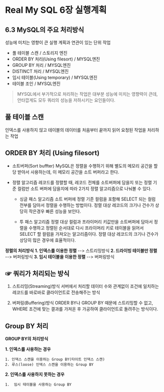 
# Real My SQL 6장 실행계획

## **6.3 MySQL의 주요 처리방식**
성능에 미치는 영향이 큰 실행 계획과 연관이 있는 단위 작업

- 풀 테이블 스캔 / 스토리지 엔진
- ORDER BY 처리(Using filesort) / MYSQL엔진
- GROUP BY 처리 / MYSQL엔진
- DISTINCT 처리 / MYSQL엔진
- 임시 테이블(Using temporary) / MYSQL엔진
- 테이블 조인 / MYSQL엔진

> MYSQL에서 부가적으로 처리하는 작업은 대부분 성능에 미치는 영향력이 큰데, 안타깝게도 모두 쿼리의 성능을 저하시키는 요인들이다.



## 풀 테이블 스캔

인덱스를 사용하지 않고 테이블의 데이터를 처음부터 끝까지 읽어 요청된 작업을 처리하는 작업

## ORDER BY 처리 (Using filesort)

 - 소트버퍼(Sort buffter)
 MySQL은 정렬을 수행하기 위해 별도의 메모리 공간을 할당 받아서 사용하는데, 이 메모리 공간을 소트 버퍼라고 한다.
 
 - 정렬 알고리즘
   레코드를 정렬할 때, 레코드 전체를 소트버퍼에 담을지 또는 정렬 기준 컬럼만 소트 버퍼에 담을지에 따라 2가지 정렬 알고리즘으로 나눠볼 수 있다.
	 -	싱글 패스 알고리즘
	    소트 버퍼에 정렬 기준 컬럼을 포함해 SELECT 되는 컬럼 전부를 담아서 정렬을 수행하는 방법이다. 정렬 대상 레코드의 크기나 건수가 상당히 작은경우 빠른 성능을 보인다.
	    
	 -	투 패스 알고리즘
	    정렬 대상 컬럼과 프라이머리 키값만을 소트버퍼에 담아서 정렬을 수행하고 정렬된 순서대로 다시 프라이머리 키로 테이블을 읽어서 SELECT 할 컬럼을 가져오는 알고리즘이다. 정렬 대상 레코드의 크기나 건수가 상당히 많은 경우에 효율적이다.



**정렬의 처리방식**
**1. 인덱스를 이용한 정렬**  --> 스트리밍방식
**2. 드라이빙 테이블만 정렬** --> 버퍼링방식
**3. 임시 테이블을 이용한 정렬** --> 버퍼링방식
 
## ☞ 쿼리가 처리되는 방식
1. 스트리밍(Streaming)방식
	서버에서 처리할 데이터 수와 관계없이 조건에 일치하는 레코드를 바로바로 클라이언트로 전송해주는 방식  
  
2. 버퍼링(Buffering)방식
	ORDER BY나 GROUP BY 때문에 스트리밍할 수 없고, WHERE 조건에 맞는 결과를 가져온 후 가공하여 클라이언트로 돌려주는 방식이다.  
 
  

## Group BY 처리

**GROUP BY의 처리방식**

**1. 인덱스를 사용하는 경우**  	

	1. 인덱스 스캔을 이용하는 Group BY(타이트 인덱스 스캔) 
	2. 루스(loose) 인덱스 스캔을 이용하는 Group BY
**2. 인덱스를 사용하지 못하는 경우** 
	
	1.	임시 테이블을 사용하는 Group BY

